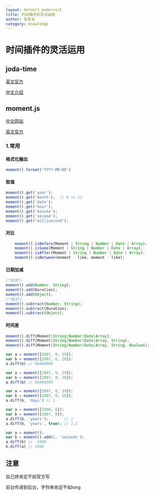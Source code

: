 ```yaml
--- 
layout: default_modernist
title: 时间插件的灵活运用
author: 张军龙
category: knowledge
---
```

# 时间插件的灵活运用

## joda-time
[英文官方](http://www.joda.org/joda-time/)

[中文介绍](http://www.ibm.com/developerworks/cn/java/j-jodatime.html)
## moment.js
[中文网站](http://momentjs.cn/)

[英文官方](http://momentjs.com/)

### 1.常用
#### 格式化输出

```javascript
moment().format('YYYY-MM-DD')
```

#### 取值

```javascript
moment().get('year');
moment().get('month');  // 0 to 11
moment().get('date');
moment().get('hour');
moment().get('minute');
moment().get('second');
moment().get('millisecond');
```


#### 对比
```javascript
    moment().isBefore(Moment | String | Number | Date | Array);
    moment().isSame(Moment | String | Number | Date | Array);
    moment().isAfter(Moment | String | Number | Date | Array);
    moment().isBetween(moment - like, moment - like);
```

#### 日期加减
```javascript
/*加法*/
moment().add(Number, String);
moment().add(Duration);
moment().add(Object);
/*减法*/
moment().subtract(Number, String);
moment().subtract(Duration);
moment().subtract(Object);
```

#### 时间差
```javascript
moment().diff(Moment|String|Number|Date|Array);
moment().diff(Moment|String|Number|Date|Array, String);
moment().diff(Moment|String|Number|Date|Array, String, Boolean);
```

```javascript
var a = moment([2007, 0, 29]);
var b = moment([2007, 0, 28]);
a.diff(b) // 86400000
```

```javascript
var a = moment([2007, 0, 29]);
var b = moment([2007, 0, 28]);
a.diff(b) // 86400000
```

```javascript
var a = moment([2007, 0, 29]);
var b = moment([2007, 0, 28]);
a.diff(b, 'days') // 1
```

```javascript
var a = moment([2008, 6]);
var b = moment([2007, 0]);
a.diff(b, 'years');       // 1
a.diff(b, 'years', true); // 1.5
```
```javascript
var a = moment();
var b = moment().add(1, 'seconds');
a.diff(b) // -1000
b.diff(a) // 1000
```
## 注意
自己拼肯定不如官方写

前台传递到后台，字符串肯定不如long